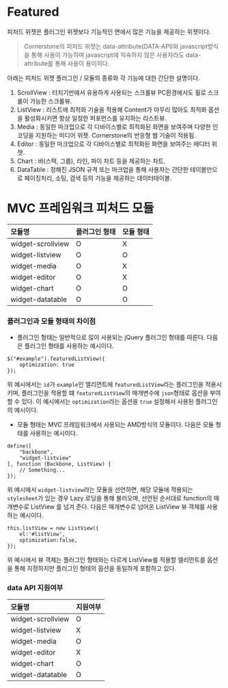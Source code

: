 <!--
{
	"id": 48,
	"title": "Featured",
	"outline": "피처드 위젯은 플러그인 위젯보다 기능적인 면에서 많은 기능을 제공하는 위젯이다...",
	"tags": ["widget"],
	"order": [4, 4],
	"thumbnail": "4.4.00.featured.png"
}
-->


# Featured

피처드 위젯은 플러그인 위젯보다 기능적인 면에서 많은 기능을 제공하는 위젯이다.

> Cornerstone의 피처드 위젯는 data-attribute(DATA-API)와 javascript방식을 통해 사용이 가능하며 javascript에 익숙하지 않은 사용자라도 data-attribute를 통해 사용이 용이히다.

아래는 피처드 위젯 플러그인 / 모듈의 종류와 각 기능에 대한 간단한 설명이다.

1. ScrollView : 터치기반에서 유용하게 사용되는 스크롤뷰 PC환경에서도 휠로 스크롤이 가능한 스크롤뷰.
2. ListView : 리스트에 최적화 기술을 적용해 Content가 아무리 많아도 최적화 옵션을 활성화시키면 항상 일정한 퍼포먼스를 유지하는 리스트뷰.
3. Media : 동일한 마크업으로 각 디바이스별로 최적화된 화면을 보여주며 다양한 인코딩을 지원하는 미디어 위젯. Cornerstone의 반응형 웹 기술이 적용됨.
4. Editor : 동일한 마크업으로 각 디바이스별로 최적화된 화면을 보여주는 에디터 위젯.
5. Chart : 바(스택, 그룹), 라인, 파이 차트 등을 제공하는 차트.
6. DataTable : 정해진 JSON 규격 또는 마크업을 통해 사용자는 간단한 테이블만으로 페이징처리, 소팅, 검색 등의 기능을 제공하는 데이터테이블.


# MVC 프레임워크 피처드 모듈

모듈명 | 플러그인 형태 | 모듈 형태
:-- | :-- | :--
widget-scrollview | O | X
widget-listview | O | O
widget-media | O | X
widget-editor | O | X
widget-chart | O | O
widget-datatable | O | O


### 플러그인과 모듈 형태의 차이점
-  플러그인 형태는 일반적으로 많이 사용되는 jQuery 플러그인 형태를 따른다. 다음은 플러그인 형태를 사용하는 예시이다.
```
$("#example").featuredListView({
    optimization: true
});
``` 
위 예시에서는  `id`가 `example`인 엘리먼트에 `featuredListView`라는 플러그인을 적용시키며, 플러그인을 적용할 떄 `featuredListView`의 매개변수에 `json`형태로 옵션을 부여 할 수 있다. 이 예시에서는 `optimization`라는 옵션을 `true` 설정해서 사용된 플러그인의 예시이다. 

 
- 모듈 형태는 MVC 프레임워크에서 사용되는 AMD방식의 모듈이다.  다음은 모듈 형태를 사용하는 예시이다.
```
define([
    "backbone",
    "widget-listview" 
], function (Backbone, ListView) {
    // Something...
});
``` 
위 예시에서 `widget-listview`라는 모듈을 선언하면, 해당 모듈에 적용되는 `stylesheet`가 있는 경우 Lazy 로딩을 통해 불러오며, 선언된 순서대로 function의 매개변수로 ListView 를 넘겨 준다. 다음은 매개변수로 넘어온 ListView 뷰 객체를 사용하는 예시이다.
```
this.listView = new ListView({
    el:'#listView',
    optimization:false,
});
```
위 예시에서  뷰 객체는 플러그인 형태와는 다르게  ListView를 적용할 엘리먼트를 옵션을 통해 지정하지만 플러그인 형태의 옵션을 동일하게 포함하고 있다.

### data API 지원여부

모듈명 | 지원여부
:-- | :--
widget-scrollview | O
widget-listview | X
widget-media | O
widget-editor | X
widget-chart | O
widget-datatable | O

<script type="text/javascript">
var $table = $("table");
$table.addClass("table table-bordered");
$table.find("thead tr > th").addClass("fixed_table");
$table.find("tbody tr > td").addClass("fixed_table");
</script>